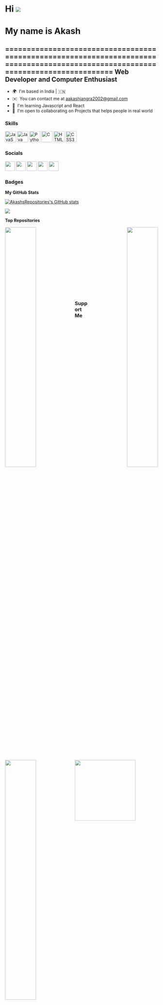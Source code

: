 # Hi ![](https://user-images.githubusercontent.com/18350557/176309783-0785949b-9127-417c-8b55-ab5a4333674e.gif)
# My name is Akash
==================================================================================================================================
Web Developer and Computer Enthusiast
-------------------------------------

* 🌍  I'm based in India | 🇮🇳
* ✉️  You can contact me at [aakashjangra2002@gmail.com](mailto:aakashjangra2002@gmail.com)
* 🧠  I'm learning Javascript and React
* 🤝  I'm open to collaborating on Projects that helps people in real world

### Skills


<p align="left">
<a href="https://developer.mozilla.org/en-US/docs/Web/JavaScript" target="_blank" rel="noreferrer"><img src="https://raw.githubusercontent.com/danielcranney/readme-generator/main/public/icons/skills/javascript-colored.svg" width="36" height="36" alt="JavaScript" /></a>
<a href="https://www.oracle.com/java/" target="_blank" rel="noreferrer"><img src="https://raw.githubusercontent.com/danielcranney/readme-generator/main/public/icons/skills/java-colored.svg" width="36" height="36" alt="Java" /></a>
<a href="https://www.python.org/" target="_blank" rel="noreferrer"><img src="https://raw.githubusercontent.com/danielcranney/readme-generator/main/public/icons/skills/python-colored.svg" width="36" height="36" alt="Python" /></a>
<a href="https://docs.microsoft.com/en-us/cpp/?view=msvc-170" target="_blank" rel="noreferrer"><img src="https://raw.githubusercontent.com/danielcranney/readme-generator/main/public/icons/skills/c-colored.svg" width="36" height="36" alt="C" /></a>
<a href="https://developer.mozilla.org/en-US/docs/Glossary/HTML5" target="_blank" rel="noreferrer"><img src="https://raw.githubusercontent.com/danielcranney/readme-generator/main/public/icons/skills/html5-colored.svg" width="36" height="36" alt="HTML5" /></a>
<a href="https://www.w3.org/TR/CSS/#css" target="_blank" rel="noreferrer"><img src="https://raw.githubusercontent.com/danielcranney/readme-generator/main/public/icons/skills/css3-colored.svg" width="36" height="36" alt="CSS3" /></a>
</p>


### Socials

<p align="left"> <a href="https://www.codepen.io/says_chill" target="_blank" rel="noreferrer"><img src="https://raw.githubusercontent.com/danielcranney/readme-generator/main/public/icons/socials/codepen.svg" width="32" height="32" /></a> <a href="https://discord.com/users/SKY#9813" target="_blank" rel="noreferrer"><img src="https://raw.githubusercontent.com/danielcranney/readme-generator/main/public/icons/socials/discord.svg" width="32" height="32" /></a> <a href="https://www.github.com/AkashsRepositories" target="_blank" rel="noreferrer"><img src="https://raw.githubusercontent.com/danielcranney/readme-generator/main/public/icons/socials/github.svg" width="32" height="32" /></a> <a href="https://www.linkedin.com/in/akashjangra1/" target="_blank" rel="noreferrer"><img src="https://raw.githubusercontent.com/danielcranney/readme-generator/main/public/icons/socials/linkedin.svg" width="32" height="32" /></a> <a href="https://www.twitter.com//says_chill" target="_blank" rel="noreferrer"><img src="https://raw.githubusercontent.com/danielcranney/readme-generator/main/public/icons/socials/twitter.svg" width="32" height="32" /></a></p>

### Badges

<b>My GitHub Stats</b>

<a href="http://www.github.com/AkashsRepositories"><img src="https://github-readme-stats.vercel.app/api?username=AkashsRepositories&show_icons=true&hide=&count_private=true&title_color=3382ed&text_color=0891b2&icon_color=ffffff&bg_color=181824&hide_border=true&show_icons=true" alt="AkashsRepositories's GitHub stats" /></a>

<a href="http://www.github.com/AkashsRepositories"><img src="https://github-readme-streak-stats.herokuapp.com/?user=AkashsRepositories&stroke=0891b2&background=181824&ring=3382ed&fire=3382ed&currStreakNum=0891b2&currStreakLabel=3382ed&sideNums=0891b2&sideLabels=0891b2&dates=0891b2&hide_border=true" /></a>

<b>Top Repositories</b>

<div width="100%" align="center"><a href="https://github.com/AkashsRepositories/leetcode" align="left"><img align="left" width="45%" src="https://github-readme-stats.vercel.app/api/pin/?username=AkashsRepositories&repo=leetcode&title_color=3382ed&text_color=0891b2&icon_color=ffffff&bg_color=181824&hide_border=true&locale=en" /></a><a href="https://github.com/AkashsRepositories/weather-around" align="right"><img align="right" width="45%" src="https://github-readme-stats.vercel.app/api/pin/?username=AkashsRepositories&repo=weather-around&title_color=3382ed&text_color=0891b2&icon_color=ffffff&bg_color=181824&hide_border=true&locale=en" /></a></div><br /><br /><br /><br /><br /><br /><br />

<br /><br /><br /><br /><br />

<div width="100%" align="center"><a href="https://github.com/AkashsRepositories/zen-notes" align="left"><img align="left" width="45%" src="https://github-readme-stats.vercel.app/api/pin/?username=AkashsRepositories&repo=zen-notes&title_color=3382ed&text_color=0891b2&icon_color=ffffff&bg_color=181824&hide_border=true&locale=en" /></a></div>

### Support Me

<a href="https://www.buymeacoffee.com/akashj"><img src="https://cdn.buymeacoffee.com/buttons/v2/default-yellow.png" width="200" /></a>
